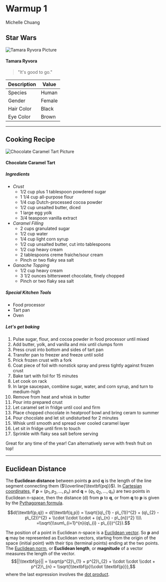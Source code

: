 Warmup 1
================
Michelle Chuang

Star Wars
---------

![](https://i.imgur.com/QNrOQTL.png "Tamara Ryvora Picture")

#### Tamara Ryvora

> "It's good to go."

| **Description** | **Value** |
|-----------------|-----------|
| Species         | Human     |
| Gender          | Female    |
| Hair Color      | Black     |
| Eye Color       | Brown     |

------------------------------------------------------------------------

Cooking Recipe
--------------

![](https://farm5.staticflickr.com/4909/46219563021_4ae5d32d6a_h.jpg "Chocolate Caramel Tart Picture")

#### Chocolate Caramel Tart

##### Ingredients

-   *Crust*
    -   1/2 cup plus 1 tablespoon powdered sugar
    -   1 1/4 cup all-purpose flour
    -   1/4 cup Dutch-processed cocoa powder
    -   1/2 cup unsalted butter, diced
    -   1 large egg yolk
    -   3/4 teaspoon vanilla extract
-   *Caramel Filling*
    -   2 cups granulated sugar
    -   1/2 cup water
    -   1/4 cup light corn syrup
    -   1/2 cup unsalted butter, cut into tablespoons
    -   1/2 cup heavy cream
    -   2 tablespoons creme fraiche/sour cream
    -   Pinch or two flaky sea salt
-   *Ganache Topping*
    -   1/2 cup heavy cream
    -   3 1/2 ounces bittersweet chocolate, finely chopped
    -   Pinch or two flaky sea salt

##### Special Kitchen Tools

-   Food processor
-   Tart pan
-   Oven

##### Let's get baking

1.  Pulse sugar, flour, and cocoa powder in food processor until mixed
2.  Add butter, yolk, and vanilla and mix until clumps form
3.  Press crust into bottom and sides of tart pan
4.  Transfer pan to freezer and freeze until solid
5.  Prick frozen crust with a fork
6.  Coat piece of foil with nonstick spray and press tightly against frozen crust
7.  Bake tart with foil for 15 minutes
8.  Let cook on rack
9.  In large saucepan, combine sugar, water, and corn syrup, and turn to medium-high
10. Remove from heat and whisk in butter
11. Pour into prepared crust
12. Let caramel set in fridge until cool and firm
13. Place chopped chocolate in heatproof bowl and bring ceram to summer
14. Pour chocolate and let sit undisturbed for 2 minutes
15. Whisk until smooth and spread over cooled caramel layer
16. Let sit in fridge until firm to touch
17. Sprinkle with flaky sea salt before serving

Great for any time of the year! Can alternatively serve with fresh fruit on top!

------------------------------------------------------------------------

Euclidean Distance
------------------

The **Euclidean distance** between points **p** and **q** is the length of the line segment connecting them ($\\overline{\\textbf{pq}}$). In [Cartesian coordinates](https://en.wikipedia.org/wiki/Cartesian_coordinate_system), if **p** = (*p*<sub>1</sub>, *p*<sub>2</sub>, ..., *p*<sub>*n*</sub>) and **q** = (*q*<sub>1</sub>, *q*<sub>2</sub>, ..., *q*<sub>*n*</sub>) are two points in Euclidean n-space, then the distance (d) from **p** to **q**, or from **q** to **p** is given by the [Pythagorean formula](https://en.wikipedia.org/wiki/Pythagorean_theorem).

$$d(\\textbf{p,q}) = d(\\textbf{q,p}) = \\sqrt{(q\_{1} - p\_{1})^{2} + (q\_{2} - p\_{2})^{2} + \\cdot \\cdot \\cdot + (q\_{n} - p\_{n})^2} \\\\ =\\sqrt{\\sum\_{i=1}^{n}(q\_{i} - p\_{i})^{2}}.$$

The position of a point in Euclidean n-space is a [Euclidean vector](https://en.wikipedia.org/wiki/Euclidean_vector). So **p** and **q** may be represented as Euclidean vectors, starting from the origin of the space (initial point) with their tips (terminal points) ending at the two points. The [Euclidean norm](https://en.wikipedia.org/wiki/Euclidean_norm), or **Euclidean length**, or **magnitude** of a vector measures the length of the vector.
$$||\\textbf{p}|| = \\sqrt{p^{2}\_{1} + p^{2}\_{2} + \\cdot \\cdot \\cdot + p^{2}\_{n} = \\sqrt{\\textbf{p}\\cdot \\textbf{p}}},$$
 where the last expression involves the [dot product](https://en.wikipedia.org/wiki/Dot_product).
